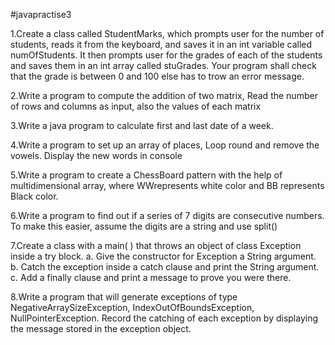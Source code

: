 #javapractise3

1.Create a class called StudentMarks, which prompts user for the number of students, reads it
from the keyboard, and saves it in an int variable called numOfStudents. It then prompts user for the
grades of each of the students and saves them in an int array called stuGrades. Your program shall
check that the grade is between 0 and 100 else has to trow an error message.

2.Write a program to compute the addition of two matrix, Read the number of rows and columns
as input, also the values of each matrix

3.Write a java program to calculate first and last date of a week.

4.Write a program to set up an array of places, Loop round and remove the vowels. Display the new
words in console

5.Write a program to create a ChessBoard pattern with the help of multidimensional array, where
WWrepresents white color and BB represents Black color.

6.Write a program to find out if a series of 7 digits are consecutive numbers. To make this easier,
assume the digits are a string and use split()

7.Create a class with a main( ) that throws an object of class Exception inside a try block.
a. Give the constructor for Exception a String argument.
b. Catch the exception inside a catch clause and print the String argument.
c. Add a finally clause and print a message to prove you were there.

8.Write a program that will generate exceptions of type NegativeArraySizeException,
IndexOutOfBoundsException, NullPointerException. Record the catching of each exception by
displaying the message stored in the exception object.
